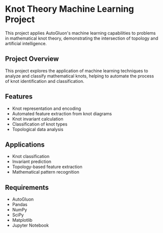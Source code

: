 # Knot Theory Machine Learning Project

This project applies AutoGluon's machine learning capabilities to problems in mathematical knot theory, demonstrating the intersection of topology and artificial intelligence.

## Project Overview

This project explores the application of machine learning techniques to analyze and classify mathematical knots, helping to automate the process of knot identification and classification.

## Features

- Knot representation and encoding
- Automated feature extraction from knot diagrams
- Knot invariant calculation
- Classification of knot types
- Topological data analysis

## Applications

- Knot classification
- Invariant prediction
- Topology-based feature extraction
- Mathematical pattern recognition

## Requirements

- AutoGluon
- Pandas
- NumPy
- SciPy
- Matplotlib
- Jupyter Notebook